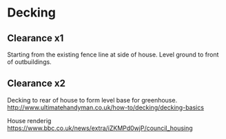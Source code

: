 # Decking

## Clearance x1
Starting from the existing fence line at side of house.
Level ground to front of outbuildings.

## Clearance x2



Decking to rear of house to form level base for greenhouse.
http://www.ultimatehandyman.co.uk/how-to/decking/decking-basics

House renderig
https://www.bbc.co.uk/news/extra/iZKMPd0wjP/council_housing
